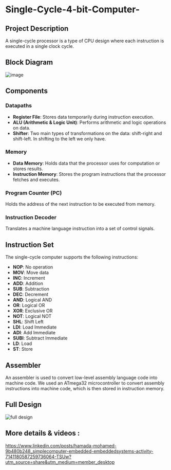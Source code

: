 # Single-Cycle-4-bit-Computer-
## Project Description
A single-cycle processor is a type of CPU design where each instruction is executed in a single clock cycle. 

## Block Diagram
![image](https://github.com/user-attachments/assets/b75fa92d-a3a5-4c97-8c92-cc8557d9a430)

## Components
### Datapaths
- **Register File**: Stores data temporarily during instruction execution.
- **ALU (Arithmetic & Logic Unit)**: Performs arithmetic and logic operations on data.
- **Shifter**: Two main types of transformations on the data: shift-right and shift-left. In shifting to the left we only have.

### Memory
- **Data Memory**: Holds data that the processor uses for computation or stores results.
- **Instruction Memory**: Stores the program instructions that the processor fetches and executes.

### Program Counter (PC)
Holds the address of the next instruction to be executed from memory.

### Instruction Decoder
Translates a machine language instruction into a set of control signals.

## Instruction Set
The single-cycle computer supports the following instructions:
- **NOP**: No operation
- **MOV**: Move data
- **INC**: Increment
- **ADD**: Addition
- **SUB**: Subtraction
- **DEC**: Decrement
- **AND**: Logical AND
- **OR**: Logical OR
- **XOR**: Exclusive OR
- **NOT**: Logical NOT
- **SHL**: Shift Left
- **LDI**: Load Immediate
- **ADI**: Add Immediate
- **SUBI**: Subtract Immediate
- **LD**: Load
- **ST**: Store
  
## Assembler
An assembler is used to convert low-level assembly language code into machine code. We used an ATmega32 microcontroller to convert assembly instructions into machine code, which is then stored in instruction memory.

## Full Design
![full design](https://github.com/HamadaMohamed1/Single-Cycle-4-bit-Computer-/assets/124931950/ddc877bd-6d26-44ab-a811-e84caa65e9c4)

## More details & videos :
https://www.linkedin.com/posts/hamada-mohamed-9b480b248_simplecomputer-embedded-embeddedsystems-activity-7141180587259736064-TSUw?utm_source=share&utm_medium=member_desktop

